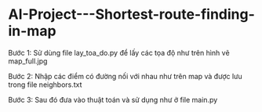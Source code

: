 # AI-Project---Shortest-route-finding-in-map

Bước 1: Sử dùng file lay_toa_do.py để lấy các tọa độ như trên hình vẽ map_full.jpg

Bước 2: Nhập các điểm có đường nối với nhau như trên map và được lưu trong file neighbors.txt

Bước 3: Sau đó đưa vào thuật toán và sử dụng như ở file main.py

